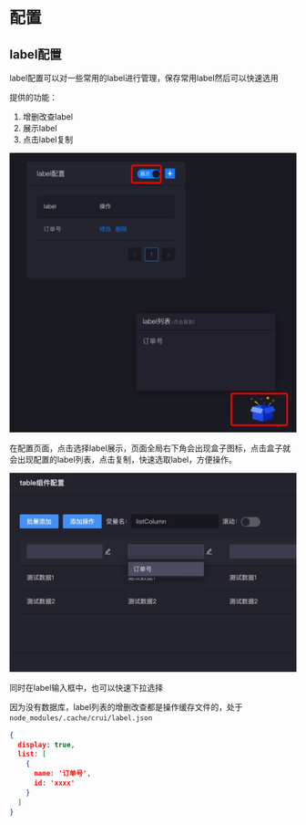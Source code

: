 # 配置

## label配置

label配置可以对一些常用的label进行管理，保存常用label然后可以快速选用

提供的功能：

1. 增删改查label
2. 展示label
3. 点击label复制

![](images/configlist_01.png)

在配置页面，点击选择label展示，页面全局右下角会出现盒子图标，点击盒子就会出现配置的label列表，点击复制，快速选取label，方便操作。

![](images/configlist_02.jpg)

同时在label输入框中，也可以快速下拉选择

因为没有数据库，label列表的增删改查都是操作缓存文件的，处于`node_modules/.cache/crui/label.json`

```json
{
  display: true,
  list: [
    {
      name: '订单号',
      id: 'xxxx'
    }
  ]
}
```